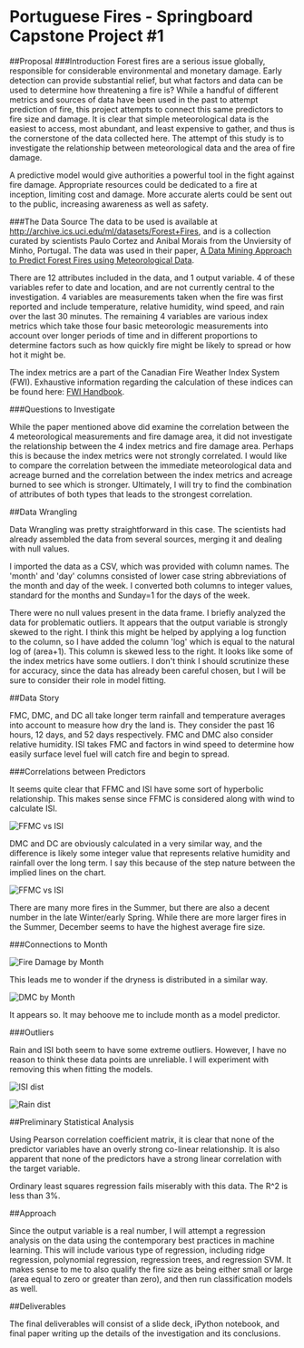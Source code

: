 # Portuguese Fires - Springboard Capstone Project #1
##Proposal
###Introduction
Forest fires are a serious issue globally, responsible for considerable environmental and monetary damage. Early detection can provide substantial relief, but what factors and data can be used to determine how threatening a fire is? While a handful of different metrics and sources of data have been used in the past to attempt prediction of fire, this project attempts to connect this same predictors to fire size and damage.  It is clear that simple meteorological data is the easiest to access, most abundant, and least expensive to gather, and thus is the cornerstone of the data collected here. The attempt of this study is to investigate the relationship between meteorological data and the area of fire damage.

A predictive model would give authorities a powerful tool in the fight against fire damage. Appropriate resources could be dedicated to a fire at inception, limiting cost and damage. More accurate alerts could be sent out to the public, increasing awareness as well as safety.

###The Data Source
The data to be used is available at http://archive.ics.uci.edu/ml/datasets/Forest+Fires, and is a collection curated by scientists Paulo Cortez and Anibal Morais from the Unviersity of Minho, Portugal. The data was used in their paper, [A Data Mining Approach to Predict Forest Fires using Meteorological Data](http://www3.dsi.uminho.pt/pcortez/fires.pdf).

There are 12 attributes included in the data, and 1 output variable. 4 of these variables refer to date and location, and are not currently central to the investigation. 4 variables are measurements taken when the fire was first reported and include temperature, relative humidity, wind speed, and rain over the last 30 minutes. The remaining 4 variables are various index metrics which take those four basic meteorologic measurements into account over longer periods of time and in different proportions to determine factors such as how quickly fire might be likely to spread or how hot it might be.

The index metrics are a part of the Canadian Fire Weather Index System (FWI). Exhaustive information regarding the calculation of these indices can be found here: [FWI Handbook](https://www.frames.gov/files/6014/1576/1411/FWI-history.pdf).

###Questions to Investigate

While the paper mentioned above did examine the correlation between the 4 meteorological measurements and fire damage area, it did not investigate the relationship between the 4 index metrics and fire damage area. Perhaps this is because the index metrics were not strongly correlated. I would like to compare the correlation between the immediate meteorological data and acreage burned and the correlation between the index metrics and acreage burned to see which is stronger. Ultimately, I will try to find the combination of attributes of both types that leads to the strongest correlation.

##Data Wrangling

Data Wrangling was pretty straightforward in this case. The scientists had already assembled the data from several sources, merging it and dealing with null values.

I imported the data as a CSV, which was provided with column names. The 'month' and 'day' columns consisted of lower case string abbreviations of the month and day of the week. I converted both columns to integer values, standard for the months and Sunday=1 for the days of the week.

There were no null values present in the data frame. I briefly analyzed the data for problematic outliers. It appears that the output variable is strongly skewed to the right. I think this might be helped by applying a log function to the column, so I have added the column 'log' which is equal to the natural log of (area+1). This column is skewed less to the right. It looks like some of the index metrics have some outliers. I don't think I should scrutinize these for accuracy, since the data has already been careful chosen, but I will be sure to consider their role in model fitting.

##Data Story

FMC, DMC, and DC all take longer term rainfall and temperature averages into account to measure how dry the land is. They consider the past 16 hours, 12 days, and 52 days respectively. FMC and DMC also consider relative humidity. ISI takes FMC and factors in wind speed to determine how easily surface level fuel will catch fire and begin to spread.

###Correlations between Predictors

It seems quite clear that FFMC and ISI have some sort of hyperbolic relationship. This makes sense since FFMC is considered along with wind to calculate ISI.

![FFMC vs ISI](https://github.com/davidjwatts/portuguese_fires/blob/master/images/FFMCvsISI.png "FFMC vs ISI")

DMC and DC are obviously calculated in a very similar way, and the difference is likely some integer value that represents relative humidity and rainfall over the long term. I say this because of the step nature between the implied lines on the chart.

![FFMC vs ISI](https://github.com/davidjwatts/portuguese_fires/blob/master/images/DMCvsDC.png "DMC vs DC")

There are many more fires in the Summer, but there are also a decent number in the late Winter/early Spring. While there are more larger fires in the Summer, December seems to have the highest average fire size.

###Connections to Month

![Fire Damage by Month](https://github.com/davidjwatts/portuguese_fires/blob/master/images/firesbymonth.png "Fire Damage by Month")

This leads me to wonder if the dryness is distributed in a similar way.

![DMC by Month](https://github.com/davidjwatts/portuguese_fires/blob/master/images/DMCbymonth.png "DMC by Month")

It appears so. It may behoove me to include month as a model predictor. 

###Outliers

Rain and ISI both seem to have some extreme outliers. However, I have no reason to think these data points are unreliable. I will experiment with removing this when fitting the models.

![ISI dist](https://github.com/davidjwatts/portuguese_fires/blob/master/images/ISIdist.png "ISI Distribution")

![Rain dist](https://github.com/davidjwatts/portuguese_fires/blob/master/images/raindist.png "Rain Distribution")

##Preliminary Statistical Analysis

Using Pearson correlation coefficient matrix, it is clear that none of the predictor variables have an overly strong co-linear relationship. It is also apparent that none of the predictors have a strong linear correlation with the target variable.

Ordinary least squares regression fails miserably with this data. The R^2 is less than 3%.  

##Approach

Since the output variable is a real number, I will attempt a regression analysis on the data using the contemporary best practices in machine learning. This will include various type of regression, including ridge regression, polynomial regression, regression trees, and regression SVM. It makes sense to me to also qualify the fire size as being either small or large (area equal to zero or greater than zero), and then run classification models as well.

##Deliverables

The final deliverables will consist of a slide deck, iPython notebook, and final paper writing up the details of the investigation and its conclusions.
